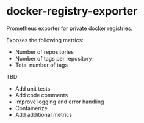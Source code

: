 # docker-registry-exporter
Prometheus exporter for private docker registries.

Exposes the following metrics:

* Number of repositories
* Number of tags per repository
* Total number of tags

TBD:

* Add unit tests
* Add code comments
* Improve logging and error handling
* Containerize
* Add additional metrics
